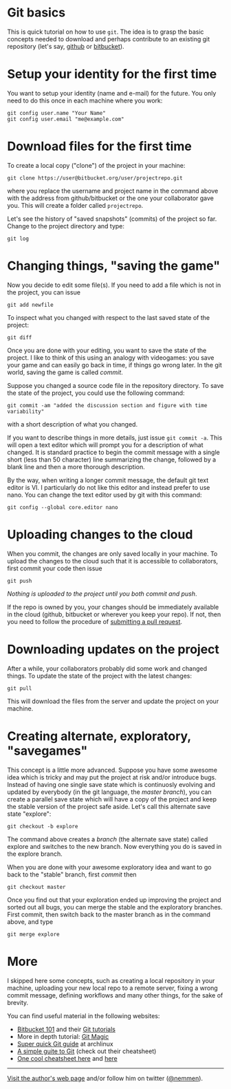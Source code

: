 Git basics
===============

This is quick tutorial on how to use `git`. The idea is to grasp the basic concepts needed to download and perhaps contribute to an existing git repository (let's say, [github](https://github.com) or [bitbucket](https://bitbucket.org)). 

# Setup your identity for the first time

You want to setup your identity (name and e-mail) for the future. You only need to do this once in each machine where you work:

```
git config user.name "Your Name"
git config user.email "me@example.com"
```

# Download files for the first time

To create a local copy ("clone") of the project in your machine:

    git clone https://user@bitbucket.org/user/projectrepo.git
 
where you replace the username and project name in the command above with the address from github/bitbucket or the one your collaborator gave you. This will create a folder called `projectrepo`.

Let's see the history of "saved snapshots" (commits) of the project so far. Change to the project directory and type:

    git log


# Changing things, "saving the game"

Now you decide to edit some file(s). If you need to add a file which is not in the project, you can issue

```
git add newfile
```

To inspect what you changed with respect to the last saved state of the project:

```
git diff
```

Once you are done with your editing, you want to save the state  of the project. I like to think of this using an analogy with videogames: you save your game and can easily go back in time, if things go wrong later. In the git world, saving the game is called *commit*.

Suppose you changed a source code file in the repository directory. To save the state of the project, you could use the following command:

```
git commit -am "added the discussion section and figure with time variability"
```

with a short description of what you changed. 

If you want to describe things in more details, just issue `git commit -a`. This will open a text editor which will prompt you for a description of what changed. It is standard practice to begin the commit message with a single short (less than 50 character) line summarizing the change, followed by a blank line and then a more thorough description. 

By the way, when writing a longer commit message, the default git text editor is VI. I particularly do not like this editor and instead prefer to use nano. You can change the text editor used by git with this command:

    git config --global core.editor nano


# Uploading changes to the cloud

When you commit, the changes are only saved locally in your machine. To upload the changes to the cloud such that it is accessible to collaborators, first commit your code then issue

```
git push
```

*Nothing is uploaded to the project until you both commit and push*. 

If the repo is owned by you, your changes should be immediately available in the cloud (github, bitbucket or wherever you keep your repo). If not, then you need to follow the procedure of [submitting a pull request](https://opensource.guide/how-to-contribute/#opening-a-pull-request). 

# Downloading updates on the project

After a while, your collaborators probably did some work and changed things. To update the state of the project with the latest changes: 

```
git pull
```

This will download the files from the server and update the project on your machine.


# Creating alternate, exploratory, "savegames"

This concept is a little more advanced. Suppose you have some awesome idea which is tricky and may put the project at risk and/or introduce bugs. Instead of having one single save state which is continuosly evolving and updated by everybody (in the git language, the *master branch*), you can create a parallel save state which will have a copy of the project and keep the stable version of the project safe aside. Let's call this alternate save state "explore":

```
git checkout -b explore
```

The command above creates a *branch* (the alternate save state) called explore and switches to the new branch. Now everything you do is saved in the explore branch. 

When you are done with your awesome exploratory idea and want to go back to the "stable" branch, first *commit* then

```
git checkout master
```

Once you find out that your exploration ended up improving the project and sorted out all bugs, you can merge the stable and the exploratory branches. First commit, then switch back to the master branch as in the command above, and type

```
git merge explore
```

<!---
If you decide to upload the new exploratory branch to the remote server, you can do a push command
-->

# More

I skipped here some concepts, such as creating a local repository in your machine, uploading your new local repo to a remote server, fixing a wrong commit message, defining workflows and many other things, for the sake of brevity.

You can find useful material in the following websites:

* [Bitbucket 101](https://confluence.atlassian.com/display/BITBUCKET/Bitbucket+101) and their [Git tutorials](https://www.atlassian.com/git)
* More in depth tutorial: [Git Magic](http://www-cs-students.stanford.edu/~blynn/gitmagic/)
* [Super quick Git guide](https://wiki.archlinux.org/index.php/Super_Quick_Git_Guide) at archlinux
* [A simple guite to Git](http://rogerdudler.github.io/git-guide/) (check out their cheatsheet)
* [One cool cheatsheet here](https://github.com/AlexZeitler/gitcheatsheet/blob/master/gitcheatsheet.pdf) and [here](http://www.git-tower.com/blog/git-cheat-sheet/)

- - - 

[Visit the author's web page](https://rodrigonemmen.com) and/or follow him on twitter ([@nemmen](https://twitter.com/nemmen)).